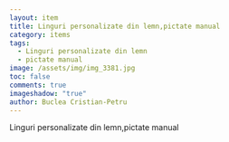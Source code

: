 ```yaml
---
layout: item
title: Linguri personalizate din lemn,pictate manual
category: items
tags:
  - Linguri personalizate din lemn
  - pictate manual
image: /assets/img/img_3381.jpg
toc: false
comments: true
imageshadow: "true"
author: Buclea Cristian-Petru
---
```

Linguri personalizate din lemn,pictate manual